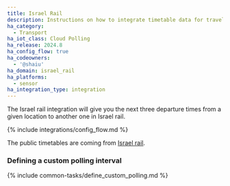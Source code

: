 ```yaml
---
title: Israel Rail
description: Instructions on how to integrate timetable data for traveling in Israel rail within Home Assistant.
ha_category:
  - Transport
ha_iot_class: Cloud Polling
ha_release: 2024.8
ha_config_flow: true
ha_codeowners:
  - '@shaiu'
ha_domain: israel_rail
ha_platforms:
  - sensor
ha_integration_type: integration
---
```


The Israel rail integration will give you the next three departure times from a given location to another one in Israel rail.

{% include integrations/config_flow.md %}

The public timetables are coming from [Israel rail](https://www.rail.co.il).

### Defining a custom polling interval

{% include common-tasks/define_custom_polling.md %}
